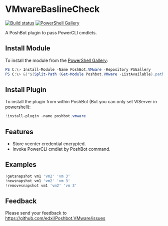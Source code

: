# VMwareBaslineCheck

[![Build status][appveyor-badge]][appveyor-build]
[![PowerShell Gallery][psgallery-badge]][psgallery]

A PoshBot plugin to pass PowerCLI cmdlets.

## Install Module

To install the module from the [PowerShell Gallery](https://www.powershellgallery.com/):

```powershell
PS C:\> Install-Module -Name PoshBot.VMware -Repository PSGallery
PS C:\> &("$(Split-Path (Get-Module Poshbot.VMware -ListAvailable).path -Parent)\Set-VIServer.ps1")
```

## Install Plugin

To install the plugin from within PoshBot (But you can only set VIServer in powershell):

```powershell
!install-plugin -name poshbot.vmware
```

## Features

* Store vcenter credential encrypted.
* Invoke PowerCLI cmdlet by PoshBot command.

## Examples

```powershell
!getsnapshot vm1 'vm2' 'vm 3'
!newsnapshot vm1 'vm2' 'vm 3'
!removesnapshot vm1 'vm2' 'vm 3'
```

## Feedback

Please send your feedback to <https://github.com/edxi/Poshbot.VMware/issues>

[appveyor-badge]: https://ci.appveyor.com/api/projects/status/m1pj53yvvl7tutv0?svg=true
[appveyor-build]: https://ci.appveyor.com/project/edxi/poshbot-vmware
[psgallery-badge]: https://img.shields.io/powershellgallery/dt/poshbot.VMware.svg
[psgallery]: https://www.powershellgallery.com/packages/Poshbot.VMware